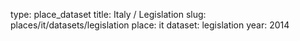 type: place_dataset
title: Italy / Legislation
slug: places/it/datasets/legislation
place: it
dataset: legislation
year: 2014
